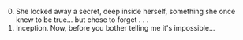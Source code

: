 0. She locked away a secret, deep inside herself, something she once knew to be true... but chose to forget
.
.
.
8. Inception. Now, before you bother telling me it's impossible...

